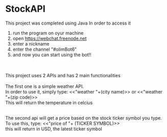 # StockAPI
This project was completed using Java
In order to access it</br>
1) run the program on oyur machine</br>
2) open https://webchat.freenode.net</br>
3) enter a nickname</br>
4) enter the channel "#olimBot6"</br>
5) and now you can start using the bot!!</br>
</br>
</br>
This project uses 2 APIs and has 2 main functionalities
</br></br>
The first one is a simple weather API.</br>
In order to use it, simply type: <<"weather "+(city name)>> or <<"weather "+(zip code)>> </br>
This will return the temperature in celcius
</br></br>

The second api will get a price based on the stock ticker symbol you type.</br>
To use this, type: <<"price of "+ (TICKER SYMBOL)>></br>
this will return in USD, the latest ticker symbol</br>
</br>

